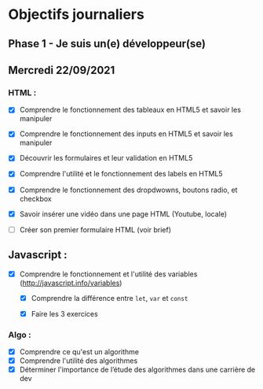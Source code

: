 # Objectifs journaliers

## Phase 1 - Je suis un(e) développeur(se)

## Mercredi 22/09/2021

### HTML :

  * [x] Comprendre le fonctionnement des tableaux en HTML5 et savoir les manipuler
  * [x] Comprendre le fonctionnement des inputs en HTML5 et savoir les manipuler
  * [x] Découvrir les formulaires et leur validation en HTML5
  * [x] Comprendre l'utilité et le fonctionnement des labels en HTML5
  * [x] Comprendre le fonctionnement des dropdwowns, boutons radio, et checkbox
  * [x] Savoir insérer une vidéo dans une page HTML (Youtube, locale)
  * [ ] Créer son premier formulaire HTML (voir brief)


## Javascript : 

  * [x] Comprendre le fonctionnement et l'utilité des variables (http://javascript.info/variables)
    * [x] Comprendre la différence entre `let`, `var` et `const`
    * [x] Faire les 3 exercices


### Algo : 

  * [x] Comprendre ce qu'est un algorithme
  * [x] Comprendre l'utilité des algorithmes
  * [x] Déterminer l'importance de l’étude des algorithmes dans une carrière de dev
